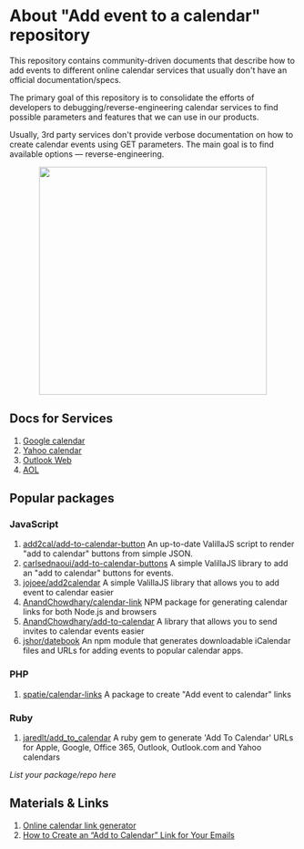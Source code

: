 # About "Add  event to a calendar" repository

This repository contains community-driven documents that describe how to add events 
to different online calendar services that usually don't have an official 
documentation/specs.

The primary goal of this repository is to consolidate the efforts of 
developers to debugging/reverse-engineering calendar services to find 
possible parameters and features that we can use in our products.

Usually, 3rd party services don't provide verbose documentation on how to create
calendar events using GET parameters. The main goal is to find available options — reverse-engineering.

<p align="center"><a href="https://laravel.com" target="_blank"><img src="https://user-images.githubusercontent.com/5278175/125625807-f8c33923-58ce-4e82-b00c-c26033f6930a.png" width="400"></a></p>

## Docs for Services

1. [Google calendar](/services/google.md)
1. [Yahoo calendar](/services/yahoo.md)
1. [Outlook Web](/services/outlook-web.md)
1. [AOL](/services/aol.md)


## Popular packages

### JavaScript

 1. [add2cal/add-to-calendar-button](https://github.com/add2cal/add-to-calendar-button) An up-to-date ValillaJS script to render "add to calendar" buttons from simple JSON.
 1. [carlsednaoui/add-to-calendar-buttons](https://github.com/carlsednaoui/add-to-calendar-buttons) A simple ValillaJS library to add an "add to calendar" buttons for events.
 1. [jojoee/add2calendar](https://github.com/jojoee/add2calendar) A simple ValillaJS library that allows you to add event to calendar easier 
 1. [AnandChowdhary/calendar-link](https://github.com/AnandChowdhary/calendar-link) NPM package for generating calendar links for both Node.js and browsers
 1. [AnandChowdhary/add-to-calendar](https://github.com/AnandChowdhary/add-to-calendar) A library that allows you to send invites to calendar events easier 
 1. [jshor/datebook](https://github.com/jshor/datebook) An npm module that generates downloadable iCalendar files and URLs for adding events to popular calendar apps.
 

### PHP

 1. [spatie/calendar-links](https://github.com/spatie/calendar-links) A package to create "Add event to calendar" links


### Ruby

 1. [jaredlt/add_to_calendar](https://github.com/jaredlt/add_to_calendar) A ruby gem to generate 'Add To Calendar' URLs for Apple, Google, Office 365, Outlook, Outlook.com and Yahoo calendars

_List your package/repo here_


## Materials & Links
 1. [Online calendar link generator](https://stripo.email/calendar-link-generator/)
 1. [How to Create an “Add to Calendar” Link for Your Emails](https://litmus.com/blog/how-to-create-an-add-to-calendar-link-for-your-emails)
